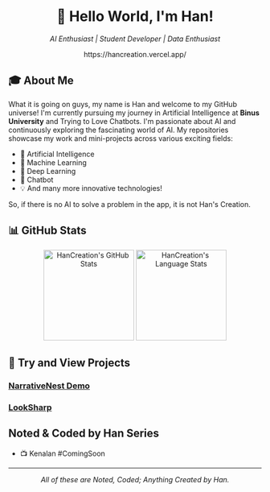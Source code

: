 <h1 align="center">👋 Hello World, I'm Han!</h1>

<p align="center">
  <em>AI Enthusiast | Student Developer | Data Enthusiast</em>
</p>
<p align="center">
    https://hancreation.vercel.app/
</p>

## 🎓 About Me

What it is going on guys, my name is Han and welcome to my GitHub universe! I'm currently pursuing my journey in Artificial Intelligence at **Binus University** and Trying to Love Chatbots. I'm passionate about AI and continuously exploring the fascinating world of AI. My repositories showcase my work and mini-projects across various exciting fields:

- 🤖 Artificial Intelligence
- 🧠 Machine Learning
- 🔮 Deep Learning
- 💬 Chatbot
- 💡 And many more innovative technologies!

So, if there is no AI to solve a problem in the app, it is not Han's Creation.

## 📊 GitHub Stats

<div align="center">
  <img height="180em" src="https://github-readme-stats.vercel.app/api?username=HanCreation&show_icons=true&include_all_commits=true&theme=tokyonight&hide_border=true&count_private=true" alt="HanCreation's GitHub Stats"/>
  <img height="180em" src="https://github-readme-stats.vercel.app/api/top-langs?username=HanCreation&layout=compact&langs_count=8&theme=tokyonight&hide_border=true" alt="HanCreation's Language Stats"/>
  
    
  <!-- GitHub Streak Stats 
  <img height="180em" src="https://github-readme-streak-stats.herokuapp.com/?user=HanCreation&theme=tokyonight&hide_border=true" alt="HanCreation's GitHub Streak"/>-->
  
  <!-- GitHub Activity Graph 
  <img width="95%" src="https://github-readme-activity-graph.vercel.app/graph?username=HanCreation&theme=tokyo-night&hide_border=true" alt="Contribution Graph"/>
  -->
</div>

## 🚀 Try and View Projects

### [NarrativeNest Demo](https://hancreation.github.io/NarrativeNest-Demo/)

### [LookSharp](https://the-look-sharp.vercel.app/)

## Noted & Coded by Han Series
- 📺 Kenalan #ComingSoon

---

<p align="center">
  <i>All of these are Noted, Coded; Anything Created by Han.</i>
</p>
<!--
**HanCreation/HanCreation** is a ✨ _special_ ✨ repository because its `README.md` (this file) appears on your GitHub profile.

Here are some ideas to get you started:

- 🔭 I’m currently working on ...
- 🌱 I’m currently learning ...
- 👯 I’m looking to collaborate on ...
- 🤔 I’m looking for help with ...
- 💬 Ask me about ...
- 📫 How to reach me: ...
- 😄 Pronouns: ...
- ⚡ Fun fact: ...
-->
